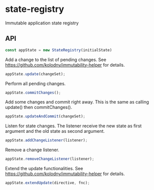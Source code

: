 # state-registry
Immutable application state registry

## API

```js
const appState = new StateRegistry(initialState)
```

Add a change to the list of pending changes.
See https://github.com/kolodny/immutability-helper for details.
```js
appState.update(changeSet);
```

Perform all pending changes.
```js
appState.commitChanges();
```

Add some changes and commit right away. This is the same as calling update()
then commitChanges().
```js
appState.updateAndCommit(changeSet);
```

Listen for state changes. The listener receive the new state as first argument
and the old state as second argument.
```js
appState.addChangeListener(listener);
```

Remove a change listener.
```js
appState.removeChangeListener(listener);
```

Extend the update functionalities.
See https://github.com/kolodny/immutability-helper for details.
```js
appState.extendUpdate(directive, fnc);
```
